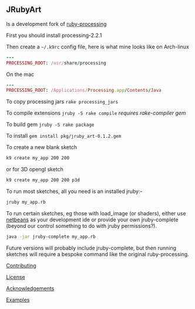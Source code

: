 ## JRubyArt


Is a development fork of [ruby-processing][]

First you should install processing-2.2.1

Then create a `~/.k9rc` config file, here is
what mine looks like on Arch-linux

```ruby
---
PROCESSING_ROOT: /usr/share/processing

```
On the mac

```ruby
---
PROCESSING_ROOT: /Applications/Processing.app/Contents/Java
```

To copy processing jars `rake processing_jars`

To compile extensions `jruby -S rake compile` _requires rake-compiler gem_

To build gem `jruby -S rake package`

To install `gem install pkg/jruby_art-0.1.2.gem`

To create a new blank sketch

```bash
k9 create my_app 200 200
```

or for 3D opengl sketch

```bash
k9 create my_app 200 200 p3d
```

To run most sketches, all you need is an installed jruby:-

```bash
jruby my_app.rb
```

To run certain sketches, eg those with load_image (or shaders), either use [netbeans][] as your development ide or provide your own jruby-complete (beyond our control something to do with jruby permissions?).

```bash
java -jar jruby-complete my_app.rb
```

Future versions will probably include jruby-complete, but then running sketches will require a bespoke command like the original ruby-processing.

[Contributing][]

[License][]

[Acknowledgements][]

[Examples][]


[Acknowledgements]:ACKNOWLEDGEMENTS.md
[Contributing]:CONTRIBUTING.md
[Examples]:examples
[License]:LICENSE.md
[processing]:https://github.com/processing/processing
[ruby-processing]:https://github.com/jashkenas/ruby-processing
[netbeans]:http://learning-ruby-processing.blogspot.co.uk/2014/10/alternative-ruby-processing-implentation.html
